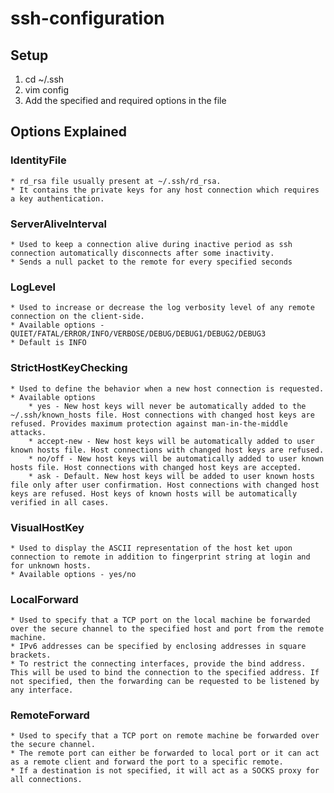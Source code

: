 # ssh-configuration

## Setup

1. cd ~/.ssh
2. vim config
3. Add the specified and required options in the file

## Options Explained

### IdentityFile 
	* rd_rsa file usually present at ~/.ssh/rd_rsa. 
	* It contains the private keys for any host connection which requires a key authentication.

### ServerAliveInterval
	* Used to keep a connection alive during inactive period as ssh connection automatically disconnects after some inactivity.
	* Sends a null packet to the remote for every specified seconds

### LogLevel
	* Used to increase or decrease the log verbosity level of any remote connection on the client-side.
	* Available options - QUIET/FATAL/ERROR/INFO/VERBOSE/DEBUG/DEBUG1/DEBUG2/DEBUG3
	* Default is INFO

### StrictHostKeyChecking
	* Used to define the behavior when a new host connection is requested.
	* Available options
		* yes - New host keys will never be automatically added to the ~/.ssh/known_hosts file. Host connections with changed host keys are refused. Provides maximum protection against man-in-the-middle attacks.
		* accept-new - New host keys will be automatically added to user known hosts file. Host connections with changed host keys are refused.
		* no/off - New host keys will be automatically added to user known hosts file. Host connections with changed host keys are accepted.
		* ask - Default. New host keys will be added to user known hosts file only after user confirmation. Host connections with changed host keys are refused. Host keys of known hosts will be automatically verified in all cases.

### VisualHostKey
	* Used to display the ASCII representation of the host ket upon connection to remote in addition to fingerprint string at login and for unknown hosts.
	* Available options - yes/no

### LocalForward
	* Used to specify that a TCP port on the local machine be forwarded over the secure channel to the specified host and port from the remote machine.
	* IPv6 addresses can be specified by enclosing addresses in square brackets.
	* To restrict the connecting interfaces, provide the bind address. This will be used to bind the connection to the specified address. If not specified, then the forwarding can be requested to be listened by any interface.

### RemoteForward
	* Used to specify that a TCP port on remote machine be forwarded over the secure channel.
	* The remote port can either be forwarded to local port or it can act as a remote client and forward the port to a specific remote. 
	* If a destination is not specified, it will act as a SOCKS proxy for all connections.
